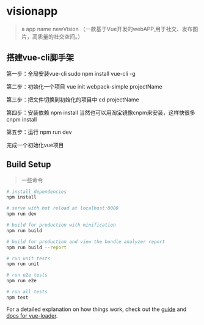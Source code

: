 # visionapp

> a app name newVision （一款基于Vue开发的webAPP,用于社交、发布图片，高质量的社交空间。）

## 搭建vue-cli脚手架

第一步：全局安装vue-cli
sudo npm install vue-cli -g

第二步：初始化一个项目
vue init webpack-simple projectName

第三步：把文件切换到初始化的项目中
cd projectName

第四步：安装依赖
npm install
当然也可以用淘宝镜像cnpm来安装，这样快很多
cnpm install

第五步：运行
npm run dev

完成一个初始化vue项目

## Build Setup
> 一些命令

``` bash
# install dependencies
npm install

# serve with hot reload at localhost:8080
npm run dev

# build for production with minification
npm run build

# build for production and view the bundle analyzer report
npm run build --report

# run unit tests
npm run unit

# run e2e tests
npm run e2e

# run all tests
npm test
```

For a detailed explanation on how things work, check out the [guide](http://vuejs-templates.github.io/webpack/) and [docs for vue-loader](http://vuejs.github.io/vue-loader).
